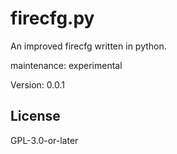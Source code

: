 firecfg.py
==========

An improved firecfg written in python.

maintenance: experimental

Version: 0.0.1

License
-------

GPL-3.0-or-later
